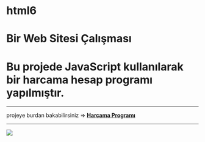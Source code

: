 # html6

<h1> Bir Web Sitesi Çalışması</h1>

<h1>Bu projede JavaScript kullanılarak bir harcama hesap programı yapılmıştır.</h1>

***


projeye burdan bakabilirsiniz => <a href="https://hamits.github.io/expense-list/"> **Harcama Programı**   


***

![](ekran.gif)